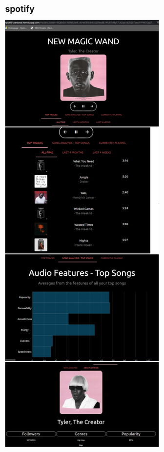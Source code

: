 # spotify

![Image of Yaktocat](https://github.com/thapaking051/spotify/blob/master/image/nowplaying.PNG)
![Image of Yaktocat](https://github.com/thapaking051/spotify/blob/master/image/toptracks.PNG)
![Image of Yaktocat](https://github.com/thapaking051/spotify/blob/master/image/audiofeatures.PNG)
![Image of Yaktocat](https://github.com/thapaking051/spotify/blob/master/image/aboutartist.PNG)

